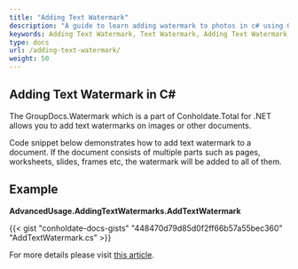 ```yaml
---
title: "Adding Text Watermark"
description: "A guide to learn adding watermark to photos in c# using GroupDocs.Watermark which is part of Conholdate.Total for .NET ."
keywords: Adding Text Watermark, Text Watermark, Adding Text Watermark in C#
type: docs
url: /adding-text-watermark/
weight: 50
---
```


## Adding Text Watermark in C#

The GroupDocs.Watermark which is a part of Conholdate.Total for .NET allows you to add text watermarks on images or other documents.

Code snippet below demonstrates how to add text watermark to a document. If the document consists of multiple parts such as pages, worksheets, slides, frames etc, the watermark will be added to all of them.


## Example
**AdvancedUsage.AddingTextWatermarks.AddTextWatermark**


{{< gist "conholdate-docs-gists" "448470d79d85d0f2ff66b57a55bec360" "AddTextWatermark.cs" >}}

For more details please visit [this article](https://docs.groupdocs.com/watermark/net/adding-text-watermarks/).








